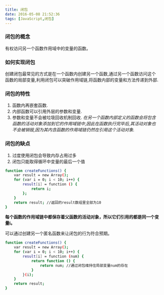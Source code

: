 ```yaml
---
title: 闭包
date: 2016-05-08 21:52:36
tags: [JavaScript,闭包]
---
```

### 闭包的概念
有权访问另一个函数作用域中的变量的函数。
### 如何实现闭包
创建闭包最常见的方式是在一个函数内创建另一个函数,通过另一个函数访问这个函数的局部变量,利用闭包可以突破作用域链,将函数内部的变量和方法传递到外部.
<!--more-->
### 闭包的特性
1. 函数内再嵌套函数.
2. 内部函数可以引用外层的参数和变量.
3. 参数和变量不会被垃圾回收机制回收.
*在另一个函数内部定义的函数会将包含函数的活动对象添加到它的作用域链中,因此在函数执行完毕后,其活动对象也不会被销毁,因为其内含函数的作用域链仍然在引用这个活动对象.*


### 闭包的缺点
1. 过度使用闭包会导致内存占用过多
2. 闭包只能取得循环中变量的最后一个值
``` bash
function createFunctions() {
    var result = new Array();
    for (var i = 0; i < 10; i++) {
        result[i] = function () {
            return i;
        };
    }
    return result; //返回的result数组里全部为10
}
```
__每个函数的作用域链中都保存着父函数的活动对象，所以它们引用的都是同一个变量i。__



可以通过创建另一个匿名函数来让闭包的行为符合预期。
``` bash
function createFunctions() {
    var result = new Array();
    for (var i = 0; i < 10; i++) {
        result[i] = function (num) {
            return function () {
                return num; //通过闭包维持住局部变量num的存在
            }
        }(i);
    }
    return result;
}
```